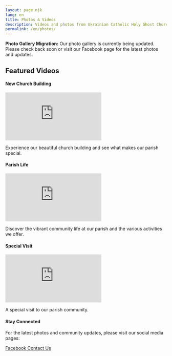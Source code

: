 ```yaml
---
layout: page.njk
lang: en
title: Photos & Videos
description: Videos and photos from Ukrainian Catholic Holy Ghost Church
permalink: /en/photos/
---
```


<div class="row mb-4">
    <div class="col-12">
        <div class="alert alert-info" role="alert">
            <i class="bi bi-info-circle me-2"></i>
            <strong>Photo Gallery Migration:</strong> Our photo gallery is currently being updated. Please check back soon or visit our Facebook page for the latest photos and updates.
        </div>
    </div>
</div>

<div class="row mb-4">
    <div class="col-12">
        <h2 class="mb-3">
            <i class="bi bi-play-circle me-2"></i>
            Featured Videos
        </h2>
    </div>
</div>

<div class="row mb-4">
    <div class="col-12">
        <div class="card">
            <div class="card-body">
                <h4 class="card-title">New Church Building</h4>
                <div class="ratio ratio-16x9 mb-3">
                    <iframe 
                        src="https://www.youtube.com/embed/3smm-u9IbuI" 
                        title="New Church Building Video" 
                        frameborder="0" 
                        allow="accelerometer; autoplay; clipboard-write; encrypted-media; gyroscope; picture-in-picture" 
                        allowfullscreen>
                    </iframe>
                </div>
                <p class="text-muted">
                    Experience our beautiful church building and see what makes our parish special.
                </p>
            </div>
        </div>
    </div>
</div>

<div class="row mb-4">
    <div class="col-12">
        <div class="card">
            <div class="card-body">
                <h4 class="card-title">Parish Life</h4>
                <div class="ratio ratio-16x9 mb-3">
                    <iframe 
                        src="https://www.youtube.com/embed/-0aqxAcOk74" 
                        title="Parish Life Video" 
                        frameborder="0" 
                        allow="accelerometer; autoplay; clipboard-write; encrypted-media; gyroscope; picture-in-picture" 
                        allowfullscreen>
                    </iframe>
                </div>
                <p class="text-muted">
                    Discover the vibrant community life at our parish and the various activities we offer.
                </p>
            </div>
        </div>
    </div>
</div>

<div class="row mb-4">
    <div class="col-12">
        <div class="card">
            <div class="card-body">
                <h4 class="card-title">Special Visit</h4>
                <div class="ratio ratio-16x9 mb-3">
                    <iframe 
                        src="https://www.youtube.com/embed/6Kf5QfrJkH4" 
                        title="Special Visit Video" 
                        frameborder="0" 
                        allowfullscreen>
                    </iframe>
                </div>
                <p class="text-muted">
                    A special visit to our parish community.
                </p>
            </div>
        </div>
    </div>
</div>

<div class="row">
    <div class="col-12">
        <div class="card">
            <div class="card-body">
                <h4 class="card-title">
                    <i class="bi bi-camera me-2"></i>
                    Stay Connected
                </h4>
                <p>For the latest photos and community updates, please visit our social media pages:</p>
                <div class="d-flex gap-3">
                    <a href="https://www.facebook.com/UkrainianCatholicHolyGhostChurch" class="btn btn-outline-primary" target="_blank">
                        <i class="bi bi-facebook me-2"></i>
                        Facebook
                    </a>
                    <a href="mailto:v.vitt@hotmail.com" class="btn btn-outline-secondary">
                        <i class="bi bi-envelope me-2"></i>
                        Contact Us
                    </a>
                </div>
            </div>
        </div>
    </div>
</div> 